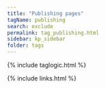 ```yaml
---
title: "Publishing pages"
tagName: publishing
search: exclude
permalink: tag_publishing.html
sidebar: kp_sidebar
folder: tags
---
```

{% include taglogic.html %}

{% include links.html %}
